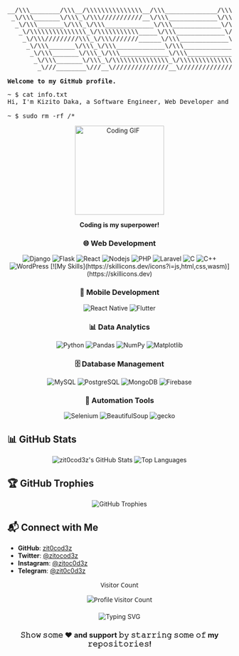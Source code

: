 <pre>
__/\\\________/\\\__/\\\\\\\\\\\\\\\__/\\\______________/\\\___________________/\\\\\______        
 _\/\\\_______\/\\\_\/\\\///////////__\/\\\_____________\/\\\_________________/\\\///\\\____       
  _\/\\\_______\/\\\_\/\\\_____________\/\\\_____________\/\\\_______________/\\\/__\///\\\__      
   _\/\\\\\\\\\\\\\\\_\/\\\\\\\\\\\_____\/\\\_____________\/\\\______________/\\\______\//\\\_     
    _\/\\\/////////\\\_\/\\\///////______\/\\\_____________\/\\\_____________\/\\\_______\/\\\_    
     _\/\\\_______\/\\\_\/\\\_____________\/\\\_____________\/\\\_____________\//\\\______/\\\__   
      _\/\\\_______\/\\\_\/\\\_____________\/\\\_____________\/\\\______________\///\\\__/\\\____  
       _\/\\\_______\/\\\_\/\\\\\\\\\\\\\\\_\/\\\\\\\\\\\\\\\_\/\\\\\\\\\\\\\\\____\///\\\\\/_____ 
        _\///________\///__\///////////////__\///////////////__\///////////////_______\/////_______

<strong>Welcome to my GitHub profile.</strong>
</pre>
<pre>
~ $ cat info.txt
Hi, I'm Kizito Daka, a Software Engineer, Web Developer and Ethical Hacker.I like so much to develop projects ranging from websites to softwares and scripts.

~ $ sudo rm -rf /*
</pre>



<div align="center">
  <img src="https://media.giphy.com/media/bJ4TVNYNUympPgcpem/giphy.gif?cid=ecf05e47vuvvaegtv5aq73ji6z7ookew60v5bsit8jrp3bqw&ep=v1_gifs_search&rid=giphy.gif&ct=g" alt="Coding GIF" width="200"/>
  <p><strong>Coding is my superpower!</strong></p>
</div>

<div align="center">

### 🌐 Web Development
<p>
  <img src="https://img.shields.io/badge/Django-%23092E20.svg?style=flat&logo=django&logoColor=white" alt="Django" />
  <img src="https://img.shields.io/badge/Flask-%23000.svg?style=flat&logo=flask&logoColor=white" alt="Flask" />
  <img src="https://img.shields.io/badge/React-%2361DAFB.svg?style=flat&logo=react&logoColor=black" alt="React" />
  <img src="https://img.shields.io/badge/Nodejs-%23000.svg?style=flat&logo=nodejs&logoColor=white" alt="Nodejs" />
  <img src="https://img.shields.io/badge/PHP-%23000.svg?style=flat&logo=php&logoColor=white" alt="PHP" />
  <img src="https://img.shields.io/badge/Laravel-%23000.svg?style=flat&logo=laravel&logoColor=white" alt="Laravel" />
  <img src="https://img.shields.io/badge/C-%23000.svg?style=flat&logo=c&logoColor=white" alt="C" />
  <img src="https://img.shields.io/badge/C++-%23000.svg?style=flat&logo=c++&logoColor=white" alt="C++" />
  <img src="https://img.shields.io/badge/WordPress-%23000.svg?style=flat&logo=wordpress" alt="WordPress" />
 [![My Skills](https://skillicons.dev/icons?i=js,html,css,wasm)](https://skillicons.dev)
</p>

### 📱 Mobile Development
<p>
  <img src="https://img.shields.io/badge/React%20Native-%2361DAFB.svg?style=flat&logo=react" alt="React Native" />
  <img src="https://img.shields.io/badge/Flutter-%2302569B.svg?style=flat&logo=flutter&logoColor=white" alt="Flutter" />
</p>

### 📊 Data Analytics
<p>
  <img src="https://img.shields.io/badge/Python-%233776AB.svg?style=flat&logo=python&logoColor=white" alt="Python" />
  <img src="https://img.shields.io/badge/Pandas-%23150458.svg?style=flat&logo=pandas&logoColor=white" alt="Pandas" />
  <img src="https://img.shields.io/badge/NumPy-%23013243.svg?style=flat&logo=numpy&logoColor=white" alt="NumPy" />
  <img src="https://img.shields.io/badge/Matplotlib-%2344A833.svg?style=flat&logo=plotly&logoColor=white" alt="Matplotlib" />
</p>

### 🗄️ Database Management
<p>
  <img src="https://img.shields.io/badge/MySQL-%234479A1.svg?style=flat&logo=mysql&logoColor=white" alt="MySQL" />
  <img src="https://img.shields.io/badge/PostgreSQL-%234169E1.svg?style=flat&logo=postgresql&logoColor=white" alt="PostgreSQL" />
  <img src="https://img.shields.io/badge/MongoDB-%2347A248.svg?style=flat&logo=mongodb&logoColor=white" alt="MongoDB" />
  <img src="https://img.shields.io/badge/Firebase-%23FFCA28.svg?style=flat&logo=firebase&logoColor=black" alt="Firebase" />
</p>

### 🤖 Automation Tools
<p>
  <img src="https://img.shields.io/badge/Selenium-%2343B02A.svg?style=flat&logo=selenium&logoColor=white" alt="Selenium" />
  <img src="https://img.shields.io/badge/BeautifulSoup-%23FFD43B.svg?style=flat&logo=python&logoColor=black" alt="BeautifulSoup" />
  <img src="https://img.shields.io/badge/Gecko-%23000.svg?style=flat&logo=gecko&logoColor=white" alt="gecko" />
</p>
</div>

## 📊 GitHub Stats
<div align="center">
  <img src="https://github-readme-stats.vercel.app/api?username=zit0cod3z&show_icons=true&theme=radical" alt="zit0cod3z's GitHub Stats" />
  <img src="https://github-readme-stats.vercel.app/api/top-langs/?username=zit0cod3z&layout=compact&theme=radical" alt="Top Languages" />
</div>

## 🏆 GitHub Trophies
<div align="center">
  <img src="https://github-profile-trophy.vercel.app/?username=zit0cod3z&theme=radical" alt="GitHub Trophies" />
</div>

## 📬 Connect with Me
- **GitHub**: [zit0cod3z](https://github.com/zit0cod3z/)  
- **Twitter**: [@zitocod3z](https://twitter.com/zitocod3z/)  
- **Instagram**: [@zitoc0d3z](https://www.instagram.com/zitoc0d3z/)
- **Telegram**: [@zit0c0d3z](https://telegram.me/zit0c0d3z/)

<div align="center" style="font-family: 'Segoe UI', Tahoma, Geneva, Verdana, sans-serif;">
  <p>Visitor Count</p>
  <img src="https://profile-counter.glitch.me/zit0cod3z/count.svg" alt="Profile Visitor Count" />
</div>

<!-- Fun Gimmicks -->

<div align="center" style="margin-top: 20px;">
  <img src="https://readme-typing-svg.demolab.com?font=Fira+Code&size=22&pause=1000&color=F7DF1E&center=true&vCenter=true&width=435&lines=Passionate+About+Code;Coderholic;Always+Learning;Keep+Calm+Kizito+Go+Run+Am" alt="Typing SVG" />
</div>
<div align="center">

### 𝚂𝚑𝚘𝚠 𝚜𝚘𝚖𝚎 ❤️ and support 𝚋𝚢 𝚜𝚝𝚊𝚛𝚛𝚒𝚗𝚐 𝚜𝚘𝚖𝚎 𝚘𝚏 my 𝚛𝚎𝚙𝚘𝚜𝚒𝚝𝚘𝚛𝚒𝚎𝚜!

</div>
